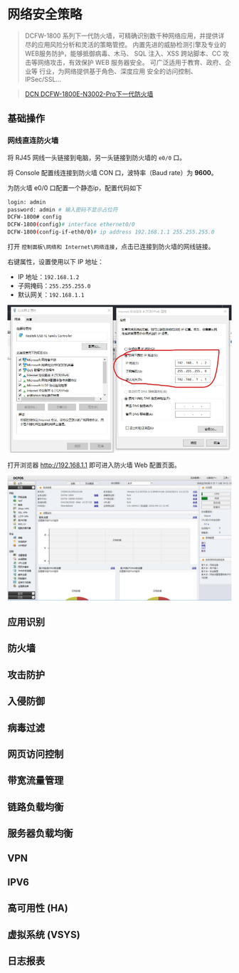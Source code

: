 # 网络安全策略

> DCFW-1800 系列下一代防火墙，可精确识别数千种网络应用，并提供详 尽的应用风险分析和灵活的策略管控。
> 内置先进的威胁检测引擎及专业的WEB服务防护，能够抵御病毒、木马、 SQL 注入、XSS 跨站脚本、CC 攻击等网络攻击，有效保护 WEB 服务器安全。
> 可广泛适用于教育、政府、企业等 行业，为网络提供基于角色、深度应用 安全的访问控制、IPSec/SSL...

> [DCN DCFW-1800E-N3002-Pro下一代防火墙](http://www.dcnetworks.com.cn/goods/148.html)

## 基础操作

### 网线直连防火墙

将 RJ45 网线一头链接到电脑，另一头链接到防火墙的 `e0/0` 口。

将 Console 配置线连接到防火墙 CON 口，波特率（Baud rate）为 **9600**。

为防火墙 e0/0 口配置一个静态ip，配置代码如下

```sh
login: admin
password: admin # 输入密码不显示占位符
DCFW-1800# config
DCFW-1800(config)# interface ethernet0/0
DCFW-1800(config-if-eth0/0)# ip address 192.168.1.1 255.255.255.0
```

打开 `控制面板\网络和 Internet\网络连接`，点击已连接到防火墙的网线链接。

右键属性，设置使用以下 IP 地址：

- IP 地址：`192.168.1.2`
- 子网掩码：`255.255.255.0`
- 默认网关：`192.168.1.1`

![01](./img/01.jpg)

打开浏览器 <http://192.168.1.1> 即可进入防火墙 Web 配置页面。

![02](./img/02.jpg)

## 应用识别

## 防火墙

## 攻击防护

## 入侵防御

## 病毒过滤

## 网页访问控制

## 带宽流量管理

## 链路负载均衡

## 服务器负载均衡

## VPN

## IPV6

## 高可用性 (HA)

## 虚拟系统 (VSYS)

## 日志报表